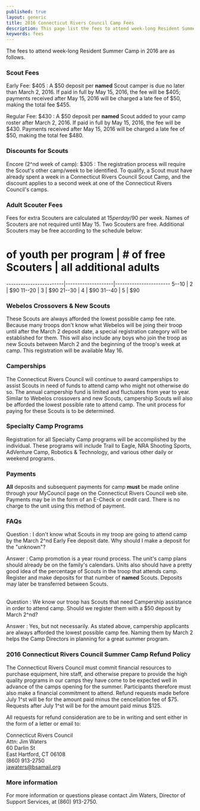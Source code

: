```yaml
---
published: true
layout: generic
title: 2016 Connecticut Rivers Council Camp Fees
description: This page list the fees to attend week-long Resident Summer Camp in 2016 at Connecticut Rivers Council Scout Camps.
keywords: fees
---
```


The fees to attend week-long Resident Summer Camp in 2016 are as follows.

### Scout Fees

Early Fee: $405
: A $50 deposit per **named** Scout camper is due no later than March 2, 2016.
  If paid in full by May 15, 2016, the fee will be $405; payments received
  after May 15, 2016 will be charged a late fee of $50, making the total fee
  $455.

Regular Fee: $430
: A $50 deposit per **named** Scout added to your camp roster after
  March 2, 2016. If paid in full by May 15, 2016, the fee will be $430.
  Payments received after May 15, 2016 will be charged a late fee of $50,
  making the total fee $480.

### Discounts for Scouts

Encore (2^nd week of camp): $305
: The registration process will require the Scout's other camp/week to be
  identified. To qualify, a Scout must have already spent a week in a
  Connecticut Rivers Council Scout Camp, and the discount applies to a
  second week at one of the Connecticut Rivers Council's camps.

### Adult Scouter Fees

Fees for extra Scouters are calculated at $15 per day/$90 per week. Names of
Scouters are not required until May 15. Two Scouters are free. Additional
Scouters may be free according to the schedule below:

 # of youth per program | # of free Scouters | all additional adults
------------------------|--------------------|-----------------------
  5--10                 | 2                  | $90
 11--20                 | 3                  | $90
 21--30                 | 4                  | $90
 31--40                 | 5                  | $90

### Webelos Crossovers & New Scouts

These Scouts are always afforded the lowest possible camp fee rate. Because
many troops don't know what Webelos will be joing their troop until after the
March 2 deposit date, a special registration category will be established for
them. This will also include any boys who join the troop as new Scouts between
March 2 and the beginning of the troop's week at camp. This registration will
be available May 16.

### Camperships

The Connecticut Rivers Council will continue to award camperships to assist
Scouts in need of funds to attend camp who might not otherwise do so. The
annual campership fund is limited and fluctuates from year to year. Similar to
Webelos crossovers and new Scouts, campership Scouts will also be afforded the
lowest possible rate to attend camp. The unit process for paying for these
Scouts is to be determined.

### Specialty Camp Programs

Registration for all Specialty Camp programs will be accomplished by the
individual. These programs will include Trail to Eagle, NRA Shooting Sports,
AdVenture Camp, Robotics & Technology, and various other daily or weekend
programs.

### Payments

**All** deposits and subsequent payments for camp **must** be made online
through your MyCouncil page on the Connecticut Rivers Council web site.
Payments may be in the form of an E-Check or credit card. There is no charge to
the unit using this method of payment.

### FAQs

Question
: I don't know what Scouts in my troop are going to attend camp by the March
2^nd Early Fee deposit date. Why should I make a deposit for the "unknown"?

Answer
: Camp promotion is a year round process. The unit's camp plans should already
  be on the family's calendars. Units also should have a pretty good idea of
  the percentage of Scouts in the troop that attends camp. Register and make
  deposits for that number of **named** Scouts. Deposits may later be
  transferred between Scouts.

<br/>
Question
: We know our troop has Scouts that need Campership assistance in order to
  attend camp. Should we register them with a $50 deposit by March 2^nd?

Answer
: Yes, but not necessarily. As stated above, campership applicants are always
  afforded the lowest possible camp fee. Naming them by March 2 helps the Camp
  Directors in planning for a great summer program.

### 2016 Connecticut Rivers Council Summer Camp Refund Policy

The Connecticut Rivers Council must commit financial resources to purchase
equipment, hire staff, and otherwise prepare to provide the high quality
programs in our camps they have come to be expected well in advance of the camps opening for the summer. Participants therefore
must also make a financial commitment to attend. Refund requests made before
July 1^st will be for the amount paid minus the cencellation fee of $75. Requests after July 1^st
will be for the amount paid minus $125.

All requests for refund consideration are to be in writing and sent either in
the form of a letter or email to:

Connecticut Rivers Council<br>
Attn: Jim Waters<br>
60 Darlin St<br>
East Hartford, CT 06108<br>
(860) 913-2750<br>
[jawaters@bsamail.org](jawaters@bsamail.org)

### More information

For more information or questions please contact Jim Waters, Director of
Support Services, at (860) 913-2750.
